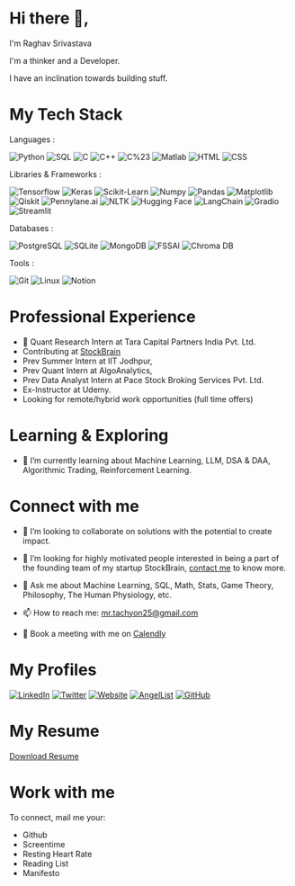 # Hi there 👋,

I'm Raghav Srivastava

I'm a thinker and a Developer. 

I have an inclination towards building stuff.


# My Tech Stack


Languages :

![Python](https://img.shields.io/badge/Python-blue)
![SQL](https://img.shields.io/badge/SQL-green)
![C](https://img.shields.io/badge/C-yellow)
![C++](https://img.shields.io/badge/C++-red)
![C%23](https://img.shields.io/badge/C%23-black)
![Matlab](https://img.shields.io/badge/Matlab-orange)
![HTML](https://img.shields.io/badge/HTML-white)
![CSS](https://img.shields.io/badge/CSS-turquoise)

Libraries & Frameworks : 

![Tensorflow](https://img.shields.io/badge/Tensorflow-orange)
![Keras](https://img.shields.io/badge/Keras-red)
![Scikit-Learn](https://img.shields.io/badge/Scikit--Learn-yellow)
![Numpy](https://img.shields.io/badge/Numpy-blue)
![Pandas](https://img.shields.io/badge/Pandas-pink)
![Matplotlib](https://img.shields.io/badge/Matplotlib-white)
![Qiskit](https://img.shields.io/badge/Qiskit-purple)
![Pennylane.ai](https://img.shields.io/badge/Pennylane.ai-pink)
![NLTK](https://img.shields.io/badge/NLTK-red)
![Hugging Face](https://img.shields.io/badge/Hugging%20Face-yellow)
![LangChain](https://img.shields.io/badge/LangChain-green)
![Gradio](https://img.shields.io/badge/Gradio-black)
![Streamlit](https://img.shields.io/badge/Streamlit-grey)

Databases : 

![PostgreSQL](https://img.shields.io/badge/PostgreSQL-blue)
![SQLite](https://img.shields.io/badge/SQLite-orange)
![MongoDB](https://img.shields.io/badge/MongoDB-green)
![FSSAI](https://img.shields.io/badge/FSSAI-blue)
![Chroma DB](https://img.shields.io/badge/Chroma%20DB-red)


Tools : 

![Git](https://img.shields.io/badge/Git-black)
![Linux](https://img.shields.io/badge/Linux-grey)
![Notion](https://img.shields.io/badge/Notion-white)



# Professional Experience

- 🔭 Quant Research Intern at Tara Capital Partners India Pvt. Ltd.
- Contributing at [StockBrain](https://github.com/StockBrain-1)
- Prev Summer Intern at IIT Jodhpur,
- Prev Quant Intern at AlgoAnalytics,
- Prev Data Analyst Intern at Pace Stock Broking Services Pvt. Ltd.
- Ex-Instructor at Udemy.
- Looking for remote/hybrid work opportunities (full time offers)


# Learning & Exploring 

- 🌱 I’m currently learning about Machine Learning, LLM, DSA & DAA, Algorithmic Trading, Reinforcement Learning.


# Connect with me
- 👯 I’m looking to collaborate on solutions with the potential to create impact.
  
- 🤔 I’m looking for highly motivated people interested in being a part of the founding team of my startup StockBrain, [contact me](mailto:mr.tachyon25@gmail.com) to know more.
  
- 💬 Ask me about Machine Learning, SQL, Math, Stats, Game Theory, Philosophy, The Human Physiology, etc.


 
- 📫 How to reach me: [mr.tachyon25@gmail.com](mailto:mr.tachyon25@gmail.com)

- 📅 Book a meeting with me on [Calendly](https://calendly.com/mr-tachyon25/30min)



# My Profiles 

[![LinkedIn](https://img.shields.io/badge/LinkedIn-Profile-blue?style=flat-square&logo=linkedin)](https://www.linkedin.com/in/raghav-srivastava-11001ai/)
[![Twitter](https://img.shields.io/badge/Twitter-Profile-blue?style=flat-square&logo=twitter)](https://twitter.com/Raghav_11001_ai)
[![Website](https://img.shields.io/badge/Website-Portfolio-blue?style=flat-square&logo=icloud)](https://www.notion.so/Raghav-Srivastava-a18bb03c955242ebae845af1096cb130)
[![AngelList](https://img.shields.io/badge/AngelList-Profile-blue?style=flat-square&logo=angellist)](https://angel.co/u/raghav-srivastava-8)
[![GitHub](https://img.shields.io/badge/GitHub-Profile-blue?style=flat-square&logo=github)](https://github.com/RaghavSrivastava25)


# My Resume 

[Download Resume](https://github.com/RaghavSrivastava25/RaghavSrivastava25/blob/main/Raghav's%20Resume.pdf)


# Work with me 


To connect, mail me your:
- Github
- Screentime
- Resting Heart Rate
- Reading List
- Manifesto

